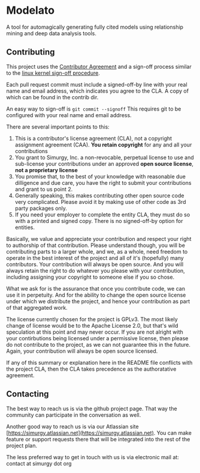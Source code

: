
**Modelato**
============

A tool for automagically generating fully cited models using relationship mining and deep data analysis tools.

## Contributing
This project uses the [Contributor Agreement](http://contributoragreements.org/) and a sign-off process similar to the [linux kernel sign-off procedure](https://www.kernel.org/doc/Documentation/SubmittingPatches).

Each pull request commit must include a signed-off-by line with your real name and email address, which indicates you agree to the CLA. A copy of which can be found in the contrib dir.

An easy way to sign-off is `git commit --signoff`  This requires git to be configured with your real name and email address.

There are several important points to this:

1. This is a contributor's license agreement (CLA), not a copyright assignment agreement (CAA). **You retain copyright** for any and all your contributions
2. You grant to Simurgy, Inc. a non-revocable, perpetual license to use and sub-license your contributions under an approved **open source license**, **not a proprietary license**
3. You promise that, to the best of your knowledge with reasonable due dilligence and due care, you have the right to submit your contributions and grant to us point 2.
4. Generally speaking, this makes contributing other open source code very complicated. Please avoid it by making use of other code as 3rd party packages only.
5. If you need your employer to complete the entity CLA, they must do so with a printed and signed copy. There is no signed-off-by option for entities.

Basically, we value and appreciate your contribution and respect your right to authorship of that contribution. Please understand though, you will be contributing parts to a larger whole, and we, as a whole, need freedom to operate in the best interest of the project and all of it's (hopefully) many contributors. Your contribution will always be open source. And you will always retain the right to do whatever you please with your contribution, including assigning your copyright to someone else if you so chose.

What we ask for is the assurance that once you contribute code, we can use it in perpetuity. And for the ability to change the open source license under which we distribute the project, and hence your contribution as part of that aggregated work.

The license currently chosen for the project is GPLv3. The most likely change of license would be to the Apache License 2.0, but that's wild speculation at this point and may never occur. If you are not alright with your contirbutions being licensed under a permissive license, then please do not contribute to the project, as we can not guarantee this in the future. Again, your contribution will always be open source licensed.

If any of this summary or explanation here in the README file conflicts with the project CLA, then the CLA takes precedence as the authoratative agreement.

## Contacting
The best way to reach us is via the github project page. That way the community can participate in the conversation as well.

Another good way to reach us is via our Atlassian site [https://simurgy.atlassian.net](https://simurgy.atlassian.net). You can make feature or support requests there that will be integrated into the rest of the project plan.

The less preferred way to get in touch with us is via electronic mail at: contact at simurgy dot org